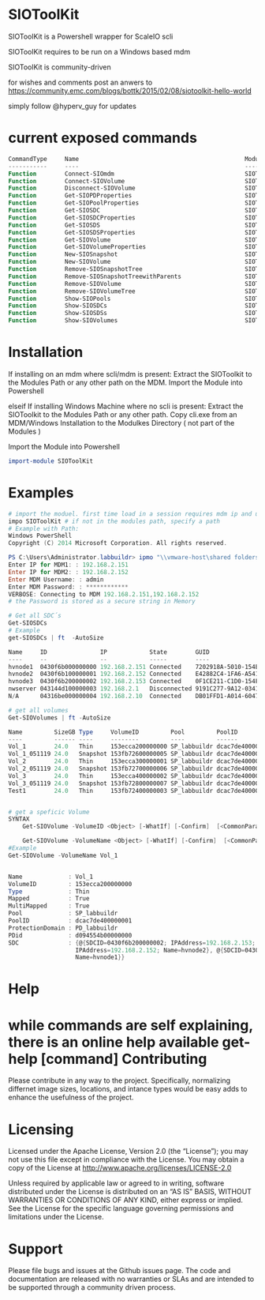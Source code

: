 SIOToolKit
==========


SIOToolKit is a Powershell wrapper for ScaleIO scli

SIOToolKit requires to be run on a Windows based mdm

SIOToolKit is community-driven

for wishes and comments post an anwers to https://community.emc.com/blogs/bottk/2015/02/08/siotoolkit-hello-world

simply follow @hyperv_guy for updates

current exposed commands
===========
```PowerShell
CommandType     Name                                               ModuleName
-----------     ----                                               ----------
Function        Connect-SIOmdm                                     SIOToolKit
Function        Connect-SIOVolume                                  SIOToolKit
Function        Disconnect-SIOVolume                               SIOToolKit
Function        Get-SIOPDProperties                                SIOToolKit
Function        Get-SIOPoolProperties                              SIOToolKit
Function        Get-SIOSDC                                         SIOToolKit
Function        Get-SIOSDCProperties                               SIOToolKit
Function        Get-SIOSDS                                         SIOToolKit
Function        Get-SIOSDSProperties                               SIOToolKit
Function        Get-SIOVolume                                      SIOToolKit
Function        Get-SIOVolumeProperties                            SIOToolKit
Function        New-SIOSnapshot                                    SIOToolKit
Function        New-SIOVolume                                      SIOToolKit
Function        Remove-SIOSnapshotTree                             SIOToolKit
Function        Remove-SIOSnapshotTreewithParents                  SIOToolKit
Function        Remove-SIOVolume                                   SIOToolKit
Function        Remove-SIOVolumeTree                               SIOToolKit
Function        Show-SIOPools                                      SIOToolKit
Function        Show-SIOSDCs                                       SIOToolKit
Function        Show-SIOSDSs                                       SIOToolKit
Function        Show-SIOVolumes                                    SIOToolKit
```
Installation
===========
If 
installing on an mdm where scli/mdm is present:
Extract the SIOToolkit to the Modules Path or any other path on the MDM.
Import the Module into Powershell


elseif
If installing Windows Machine where no scli is present:
Extract the SIOToolkit to the Modules Path or any other path.
Copy cli.exe from an MDM/Windows Installation to the Modulkes Directory ( not part of the Modules )


Import the Module into Powershell
```PowerShell
import-module SIOToolKit
```

Examples
===========
```PowerShell
# import the moduel. first time load in a session requires mdm ip and user / password
impo SIOToolKit # if not in the modules path, specify a path
# Example with Path:
Windows PowerShell
Copyright (C) 2014 Microsoft Corporation. All rights reserved.

PS C:\Users\Administrator.labbuildr> ipmo "\\vmware-host\shared folders\SWDIST\GIT\SIOToolKit"
Enter IP for MDM1: : 192.168.2.151
Enter IP for MDM2: : 192.168.2.152
Enter MDM Username: : admin
Enter MDM Password: : ************
VERBOSE: Connecting to MDM 192.168.2.151,192.168.2.152
# the Password is stored as a secure string in Memory

```
```PowerShell
# Get all SDC´s
Get-SIOSDCs
# Example
get-SIOSDCs | ft  -AutoSize

Name     ID               IP            State        GUID
----     --               --            -----        ----
hvnode1  0430f6b000000000 192.168.2.151 Connected    7202918A-5010-154E-A51E-032A73F2CDC2
hvnode2  0430f6b100000001 192.168.2.152 Connected    E42882C4-1FA6-A541-9830-3BEA0BF7D441
hvnode3  0430f6b200000002 192.168.2.153 Connected    0F1CE211-C1D0-154F-83A6-202B7F7D1927
nwserver 043144d100000003 192.168.2.1   Disconnected 9191C277-9A12-0341-9148-A8E51AF5EB3E
N/A      04316be000000004 192.168.2.10  Connected    DB01FFD1-A014-6047-AF57-BECACADA3E70

# get all volumes
Get-SIOVolumes | ft -AutoSize

Name         SizeGB Type     VolumeID         Pool         PoolID           Mapped
----         ------ ----     --------         ----         ------           ------
Vol_1        24.0   Thin     153ecca200000000 SP_labbuildr dcac7de400000001   True
Vol_1_051119 24.0   Snapshot 153fb72600000005 SP_labbuildr dcac7de400000001  False
Vol_2        24.0   Thin     153ecca300000001 SP_labbuildr dcac7de400000001   True
Vol_2_051119 24.0   Snapshot 153fb72700000006 SP_labbuildr dcac7de400000001  False
Vol_3        24.0   Thin     153ecca400000002 SP_labbuildr dcac7de400000001   True
Vol_3_051119 24.0   Snapshot 153fb72800000007 SP_labbuildr dcac7de400000001  False
Test1        24.0   Thin     153fb72400000003 SP_labbuildr dcac7de400000001  False


# get a speficic Volume
SYNTAX
    Get-SIOVolume -VolumeID <Object> [-WhatIf] [-Confirm]  [<CommonParameters>]

    Get-SIOVolume -VolumeName <Object> [-WhatIf] [-Confirm]  [<CommonParameters>]
#Example
Get-SIOVolume -VolumeName Vol_1


Name             : Vol_1
VolumeID         : 153ecca200000000
Type             : Thin
Mapped           : True
MultiMapped      : True
Pool             : SP_labbuildr
PoolID           : dcac7de400000001
ProtectionDomain : PD_labbuildr
PDid             : d094554b00000000
SDC              : {@{SDCID=0430f6b200000002; IPAddress=192.168.2.153; Name=hvnode3}, @{SDCID=0430f6b100000001;
                   IPAddress=192.168.2.152; Name=hvnode2}, @{SDCID=0430f6b000000000; IPAddress=192.168.2.151;
                   Name=hvnode1}}
```
Help
==========
while commands are self explaining, there is an online help available get-help [command]
Contributing
==========
Please contribute in any way to the project. Specifically, normalizing differnet image sizes, locations, and intance types would be easy adds to enhance the usefulness of the project.

Licensing
==========
Licensed under the Apache License, Version 2.0 (the “License”); you may not use this file except in compliance with the License. You may obtain a copy of the License at http://www.apache.org/licenses/LICENSE-2.0

Unless required by applicable law or agreed to in writing, software distributed under the License is distributed on an “AS IS” BASIS, WITHOUT WARRANTIES OR CONDITIONS OF ANY KIND, either express or implied. See the License for the specific language governing permissions and limitations under the License.

Support
==========
Please file bugs and issues at the Github issues page. The code and documentation are released with no warranties or SLAs and are intended to be supported through a community driven process.
